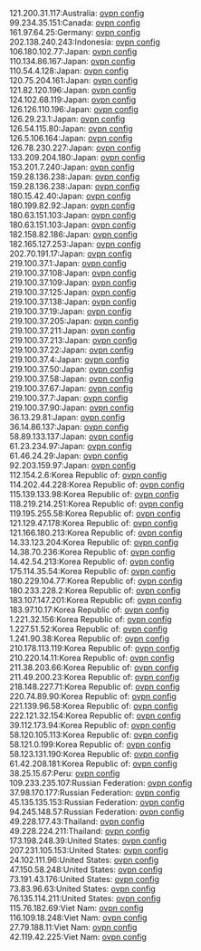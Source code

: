 121.200.31.117:Australia: [ovpn config](vpn/121_200_31_117.ovpn)  
99.234.35.151:Canada: [ovpn config](vpn/99_234_35_151.ovpn)  
161.97.64.25:Germany: [ovpn config](vpn/161_97_64_25.ovpn)  
202.138.240.243:Indonesia: [ovpn config](vpn/202_138_240_243.ovpn)  
106.180.102.77:Japan: [ovpn config](vpn/106_180_102_77.ovpn)  
110.134.86.167:Japan: [ovpn config](vpn/110_134_86_167.ovpn)  
110.54.4.128:Japan: [ovpn config](vpn/110_54_4_128.ovpn)  
120.75.204.161:Japan: [ovpn config](vpn/120_75_204_161.ovpn)  
121.82.120.196:Japan: [ovpn config](vpn/121_82_120_196.ovpn)  
124.102.68.119:Japan: [ovpn config](vpn/124_102_68_119.ovpn)  
126.126.110.196:Japan: [ovpn config](vpn/126_126_110_196.ovpn)  
126.29.23.1:Japan: [ovpn config](vpn/126_29_23_1.ovpn)  
126.54.115.80:Japan: [ovpn config](vpn/126_54_115_80.ovpn)  
126.5.106.164:Japan: [ovpn config](vpn/126_5_106_164.ovpn)  
126.78.230.227:Japan: [ovpn config](vpn/126_78_230_227.ovpn)  
133.209.204.180:Japan: [ovpn config](vpn/133_209_204_180.ovpn)  
153.201.7.240:Japan: [ovpn config](vpn/153_201_7_240.ovpn)  
159.28.136.238:Japan: [ovpn config](vpn/159_28_136_238.ovpn)  
159.28.136.238:Japan: [ovpn config](vpn/159_28_136_238.ovpn)  
180.15.42.40:Japan: [ovpn config](vpn/180_15_42_40.ovpn)  
180.199.82.92:Japan: [ovpn config](vpn/180_199_82_92.ovpn)  
180.63.151.103:Japan: [ovpn config](vpn/180_63_151_103.ovpn)  
180.63.151.103:Japan: [ovpn config](vpn/180_63_151_103.ovpn)  
182.158.82.186:Japan: [ovpn config](vpn/182_158_82_186.ovpn)  
182.165.127.253:Japan: [ovpn config](vpn/182_165_127_253.ovpn)  
202.70.191.17:Japan: [ovpn config](vpn/202_70_191_17.ovpn)  
219.100.37.1:Japan: [ovpn config](vpn/219_100_37_1.ovpn)  
219.100.37.108:Japan: [ovpn config](vpn/219_100_37_108.ovpn)  
219.100.37.109:Japan: [ovpn config](vpn/219_100_37_109.ovpn)  
219.100.37.125:Japan: [ovpn config](vpn/219_100_37_125.ovpn)  
219.100.37.138:Japan: [ovpn config](vpn/219_100_37_138.ovpn)  
219.100.37.19:Japan: [ovpn config](vpn/219_100_37_19.ovpn)  
219.100.37.205:Japan: [ovpn config](vpn/219_100_37_205.ovpn)  
219.100.37.211:Japan: [ovpn config](vpn/219_100_37_211.ovpn)  
219.100.37.213:Japan: [ovpn config](vpn/219_100_37_213.ovpn)  
219.100.37.22:Japan: [ovpn config](vpn/219_100_37_22.ovpn)  
219.100.37.4:Japan: [ovpn config](vpn/219_100_37_4.ovpn)  
219.100.37.50:Japan: [ovpn config](vpn/219_100_37_50.ovpn)  
219.100.37.58:Japan: [ovpn config](vpn/219_100_37_58.ovpn)  
219.100.37.67:Japan: [ovpn config](vpn/219_100_37_67.ovpn)  
219.100.37.7:Japan: [ovpn config](vpn/219_100_37_7.ovpn)  
219.100.37.90:Japan: [ovpn config](vpn/219_100_37_90.ovpn)  
36.13.29.81:Japan: [ovpn config](vpn/36_13_29_81.ovpn)  
36.14.86.137:Japan: [ovpn config](vpn/36_14_86_137.ovpn)  
58.89.133.137:Japan: [ovpn config](vpn/58_89_133_137.ovpn)  
61.23.234.97:Japan: [ovpn config](vpn/61_23_234_97.ovpn)  
61.46.24.29:Japan: [ovpn config](vpn/61_46_24_29.ovpn)  
92.203.159.97:Japan: [ovpn config](vpn/92_203_159_97.ovpn)  
112.154.2.6:Korea Republic of: [ovpn config](vpn/112_154_2_6.ovpn)  
114.202.44.228:Korea Republic of: [ovpn config](vpn/114_202_44_228.ovpn)  
115.139.133.98:Korea Republic of: [ovpn config](vpn/115_139_133_98.ovpn)  
118.219.214.251:Korea Republic of: [ovpn config](vpn/118_219_214_251.ovpn)  
119.195.255.58:Korea Republic of: [ovpn config](vpn/119_195_255_58.ovpn)  
121.129.47.178:Korea Republic of: [ovpn config](vpn/121_129_47_178.ovpn)  
121.166.180.213:Korea Republic of: [ovpn config](vpn/121_166_180_213.ovpn)  
14.33.123.204:Korea Republic of: [ovpn config](vpn/14_33_123_204.ovpn)  
14.38.70.236:Korea Republic of: [ovpn config](vpn/14_38_70_236.ovpn)  
14.42.54.213:Korea Republic of: [ovpn config](vpn/14_42_54_213.ovpn)  
175.114.35.54:Korea Republic of: [ovpn config](vpn/175_114_35_54.ovpn)  
180.229.104.77:Korea Republic of: [ovpn config](vpn/180_229_104_77.ovpn)  
180.233.228.2:Korea Republic of: [ovpn config](vpn/180_233_228_2.ovpn)  
183.107.147.201:Korea Republic of: [ovpn config](vpn/183_107_147_201.ovpn)  
183.97.10.17:Korea Republic of: [ovpn config](vpn/183_97_10_17.ovpn)  
1.221.32.156:Korea Republic of: [ovpn config](vpn/1_221_32_156.ovpn)  
1.227.51.52:Korea Republic of: [ovpn config](vpn/1_227_51_52.ovpn)  
1.241.90.38:Korea Republic of: [ovpn config](vpn/1_241_90_38.ovpn)  
210.178.113.119:Korea Republic of: [ovpn config](vpn/210_178_113_119.ovpn)  
210.220.14.11:Korea Republic of: [ovpn config](vpn/210_220_14_11.ovpn)  
211.38.203.66:Korea Republic of: [ovpn config](vpn/211_38_203_66.ovpn)  
211.49.200.23:Korea Republic of: [ovpn config](vpn/211_49_200_23.ovpn)  
218.148.227.71:Korea Republic of: [ovpn config](vpn/218_148_227_71.ovpn)  
220.74.89.90:Korea Republic of: [ovpn config](vpn/220_74_89_90.ovpn)  
221.139.96.58:Korea Republic of: [ovpn config](vpn/221_139_96_58.ovpn)  
222.121.32.154:Korea Republic of: [ovpn config](vpn/222_121_32_154.ovpn)  
39.112.173.94:Korea Republic of: [ovpn config](vpn/39_112_173_94.ovpn)  
58.120.105.113:Korea Republic of: [ovpn config](vpn/58_120_105_113.ovpn)  
58.121.0.199:Korea Republic of: [ovpn config](vpn/58_121_0_199.ovpn)  
58.123.131.190:Korea Republic of: [ovpn config](vpn/58_123_131_190.ovpn)  
61.42.208.181:Korea Republic of: [ovpn config](vpn/61_42_208_181.ovpn)  
38.25.15.67:Peru: [ovpn config](vpn/38_25_15_67.ovpn)  
109.233.235.107:Russian Federation: [ovpn config](vpn/109_233_235_107.ovpn)  
37.98.170.177:Russian Federation: [ovpn config](vpn/37_98_170_177.ovpn)  
45.135.135.153:Russian Federation: [ovpn config](vpn/45_135_135_153.ovpn)  
94.245.148.57:Russian Federation: [ovpn config](vpn/94_245_148_57.ovpn)  
49.228.177.43:Thailand: [ovpn config](vpn/49_228_177_43.ovpn)  
49.228.224.211:Thailand: [ovpn config](vpn/49_228_224_211.ovpn)  
173.198.248.39:United States: [ovpn config](vpn/173_198_248_39.ovpn)  
207.231.105.153:United States: [ovpn config](vpn/207_231_105_153.ovpn)  
24.102.111.96:United States: [ovpn config](vpn/24_102_111_96.ovpn)  
47.150.58.248:United States: [ovpn config](vpn/47_150_58_248.ovpn)  
73.191.43.176:United States: [ovpn config](vpn/73_191_43_176.ovpn)  
73.83.96.63:United States: [ovpn config](vpn/73_83_96_63.ovpn)  
76.135.114.211:United States: [ovpn config](vpn/76_135_114_211.ovpn)  
115.76.182.69:Viet Nam: [ovpn config](vpn/115_76_182_69.ovpn)  
116.109.18.248:Viet Nam: [ovpn config](vpn/116_109_18_248.ovpn)  
27.79.188.11:Viet Nam: [ovpn config](vpn/27_79_188_11.ovpn)  
42.119.42.225:Viet Nam: [ovpn config](vpn/42_119_42_225.ovpn)  
